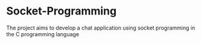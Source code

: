 # Socket-Programming
The project aims to develop a chat application using socket programming in the C programming language
